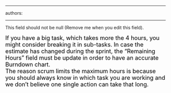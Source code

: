 

---
authors:

---




<span class='intro'> This field should not be null (Remove me when you edit this field). </span>


  <p style="margin&#58;0cm 0cm 0pt;vertical-align&#58;top;">
    <span style="color&#58;black;font-size&#58;13.5pt;">If you have a big task, which takes more the 4 hours, you might consider breaking it in sub-tasks. In case the estimate has changed during the sprint, the “Remaining Hours” field must be update in order to have an accurate Burndown chart.</span>
  </p>
<p style="margin&#58;0cm 0cm 0pt;vertical-align&#58;top;"><span style="color&#58;black;font-size&#58;13.5pt;">The reason scrum limits the maximum hours is because you should always know in which task you are working and we don’t believe one single action can take that long.</span></p>



